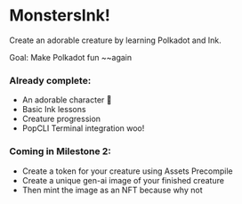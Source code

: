 # MonstersInk!

Create an adorable creature by learning Polkadot and Ink.

Goal: Make Polkadot fun ~~again

### Already complete:

- An adorable character 🥰
- Basic Ink lessons
- Creature progression
- PopCLI Terminal integration woo!

### Coming in Milestone 2:

- Create a token for your creature using Assets Precompile
- Create a unique gen-ai image of your finished creature
- Then mint the image as an NFT because why not
